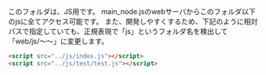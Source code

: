 
このフォルダは、JS用です。
main_node.jsのwebサーバからこのフォルダ以下のjsに全てアクセス可能です。
また、開発しやすくするため、下記のように相対パスで指定していても、正規表現で「js」というフォルダ名を検出して「web/js/～～」に変更します。

```html
<script src="../js/index.js"></script>
<script src="../js/test/test.js"></script>
```


